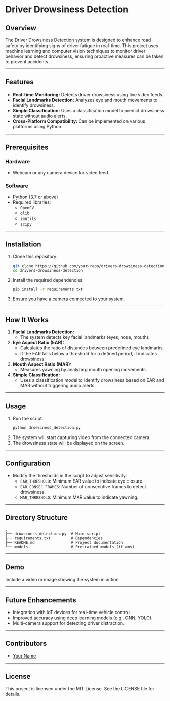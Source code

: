 # Driver Drowsiness Detection

## Overview
The Driver Drowsiness Detection system is designed to enhance road safety by identifying signs of driver fatigue in real-time. This project uses machine learning and computer vision techniques to monitor driver behavior and detect drowsiness, ensuring proactive measures can be taken to prevent accidents.

---

## Features
- **Real-time Monitoring:** Detects driver drowsiness using live video feeds.
- **Facial Landmarks Detection:** Analyzes eye and mouth movements to identify drowsiness.
- **Simple Classification:** Uses a classification model to predict drowsiness state without audio alerts.
- **Cross-Platform Compatibility:** Can be implemented on various platforms using Python.

---

## Prerequisites
### Hardware
- Webcam or any camera device for video feed.

### Software
- Python (3.7 or above)
- Required libraries:
  - `OpenCV`
  - `dlib`
  - `imutils`
  - `scipy`

---

## Installation
1. Clone this repository:
   ```bash
   git clone https://github.com/your-repo/drivers-drowsiness-detection.git
   cd drivers-drowsiness-detection
   ```
2. Install the required dependencies:
   ```bash
   pip install -r requirements.txt
   ```
3. Ensure you have a camera connected to your system.

---

## How It Works
1. **Facial Landmarks Detection:**
   - The system detects key facial landmarks (eyes, nose, mouth).
2. **Eye Aspect Ratio (EAR):**
   - Calculates the ratio of distances between predefined eye landmarks.
   - If the EAR falls below a threshold for a defined period, it indicates drowsiness.
3. **Mouth Aspect Ratio (MAR):**
   - Measures yawning by analyzing mouth opening movements.
4. **Simple Classification:**
   - Uses a classification model to identify drowsiness based on EAR and MAR without triggering audio alerts.

---

## Usage
1. Run the script:
   ```bash
   python drowsiness_detection.py
   ```
2. The system will start capturing video from the connected camera.
3. The drowsiness state will be displayed on the screen.

---

## Configuration
- Modify the thresholds in the script to adjust sensitivity:
  - `EAR_THRESHOLD`: Minimum EAR value to indicate eye closure.
  - `EAR_CONSEC_FRAMES`: Number of consecutive frames to detect drowsiness.
  - `MAR_THRESHOLD`: Minimum MAR value to indicate yawning.

---

## Directory Structure
```
.
├── drowsiness_detection.py  # Main script
├── requirements.txt         # Dependencies
├── README.md                # Project documentation
└── models                   # Pretrained models (if any)
```

---

## Demo
Include a video or image showing the system in action.

---

## Future Enhancements
- Integration with IoT devices for real-time vehicle control.
- Improved accuracy using deep learning models (e.g., CNN, YOLO).
- Multi-camera support for detecting driver distraction.

---

## Contributors
- [Your Name](https://github.com/your-profile)

---

## License
This project is licensed under the MIT License. See the LICENSE file for details.

